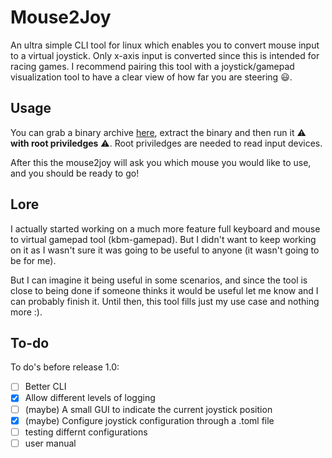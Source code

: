# Mouse2Joy
An ultra simple CLI tool for linux which enables you to convert mouse input to a virtual joystick. Only x-axis input is converted since this is intended for racing games. I recommend pairing this tool with a joystick/gamepad visualization tool to have a clear view of how far you are steering 😃.

## Usage
You can grab a binary archive [here](https://github.com/clemjvdm/mouse2joy/releases), extract the binary and then run it ⚠️ **with root priviledges** ⚠️. Root priviledges are needed to read input devices.

After this the mouse2joy will ask you which mouse you would like to use, and you should be ready to go!

## Lore
I actually started working on a much more feature full keyboard and mouse to virtual gamepad tool (kbm-gamepad). But I didn't want to keep working on it as I wasn't sure it was going to be useful to anyone (it wasn't going to be for me).

But I can imagine it being useful in some scenarios, and since the tool is close to being done if someone thinks it would be useful let me know and I can probably finish it. Until then, this tool fills just my use case and nothing more :).

## To-do
To do's before release 1.0:
- [ ] Better CLI
- [X] Allow different levels of logging
- [ ] (maybe) A small GUI to indicate the current joystick position
- [X] (maybe) Configure joystick configuration through a .toml file
- [ ] testing differnt configurations
- [ ] user manual
